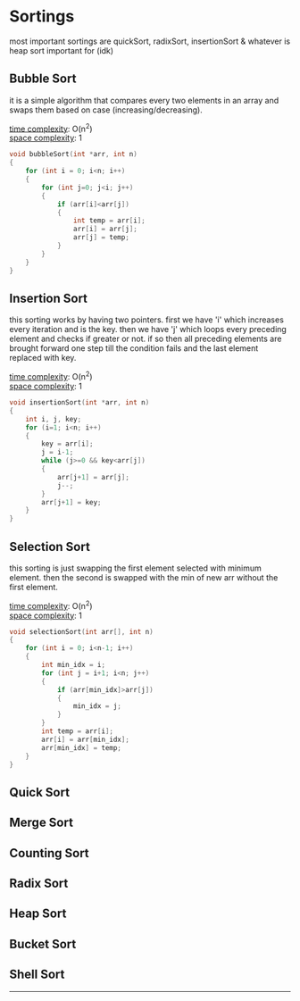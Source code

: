 # Sortings
most important sortings are quickSort, radixSort, insertionSort & whatever is heap sort important for (idk)


## Bubble Sort
it is a simple algorithm that compares every two elements in an array and swaps them based on case (increasing/decreasing).   
  
<ins>time complexity</ins>: O(n<sup>2</sup>)  
<ins>space complexity</ins>: 1

```c
void bubbleSort(int *arr, int n)
{
    for (int i = 0; i<n; i++)
    {
        for (int j=0; j<i; j++)
        {
            if (arr[i]<arr[j])
            {
                int temp = arr[i];
                arr[i] = arr[j];
                arr[j] = temp;
            }           
        }
    }
}
```


## Insertion Sort
this sorting works by having two pointers. first we have 'i' which increases every iteration and is the key. then we have 'j' which loops every preceding element and checks if greater or not. if so then all preceding elements are brought forward one step till the condition fails and the last element replaced with key.  
  
<ins>time complexity</ins>: O(n<sup>2</sup>)  
<ins>space complexity</ins>: 1

```c
void insertionSort(int *arr, int n)
{
    int i, j, key;
    for (i=1; i<n; i++)
    {
        key = arr[i];
        j = i-1;
        while (j>=0 && key<arr[j])
        {
            arr[j+1] = arr[j];
            j--;
        }
        arr[j+1] = key;
    }
}
```

## Selection Sort
this sorting is just swapping the first element selected with minimum element. then the second is swapped with the min of new arr without the first element.
  
<ins>time complexity</ins>: O(n<sup>2</sup>)  
<ins>space complexity</ins>: 1

```c
void selectionSort(int arr[], int n)
{
    for (int i = 0; i<n-1; i++)
    {
        int min_idx = i;
        for (int j = i+1; i<n; j++)
        {
            if (arr[min_idx]>arr[j])
            {
                min_idx = j;
            }
        }
        int temp = arr[i];
        arr[i] = arr[min_idx];
        arr[min_idx] = temp; 
    }
}

```

## Quick Sort



## Merge Sort






## Counting Sort




## Radix Sort





## Heap Sort






## Bucket Sort





## Shell Sort





_____

  
